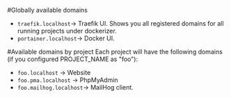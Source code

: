 #Globally available domains
- `traefik.localhost`-> Traefik UI. Shows you all registered domains for all running projects under dockerizer.
- `portainer.localhost`-> Docker UI.

#Available domains by project
Each project will have the following domains (if you configured PROJECT_NAME as "foo"):  
- `foo.localhost` -> Website  
- `foo.pma.localhost` -> PhpMyAdmin  
- `foo.mailhog.localhost`-> MailHog client.
